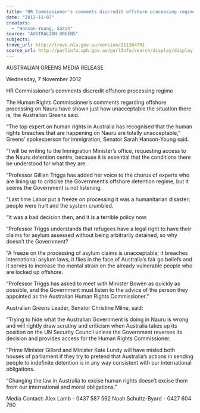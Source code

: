 ```yaml
---
title: "HR Commissioner's comments discredit offshore processing regime"
date: "2012-11-07"
creators:
  - "Hanson-Young, Sarah"
source: "AUSTRALIAN GREENS"
subjects:
trove_url: http://trove.nla.gov.au/version/211384791
source_url: http://parlinfo.aph.gov.au/parlInfo/search/display/display.w3p;query=Id%3A%22media/pressrel/2029760%22
---
```


 AUSTRALIAN GREENS MEDIA RELEASE   

 Wednesday, 7 November 2012   

 HR Commissioner’s comments discredit  offshore processing regime    

 The Human Rights Commissioner’s comments regarding offshore processing on Nauru have  shown just how unacceptable the situation there is, the Australian Greens said.    

 “The top expert on human rights in Australia has recognised that the human rights breaches  that are happening on Nauru are totally unacceptable,” Greens’ spokesperson for immigration,  Senator Sarah Hanson-Young said.    

 “I will be writing to the Immigration Minister’s office, requesting access to the Nauru detention  centre, because it is essential that the conditions there be understood for what they are.    

 “Professor Gillian Triggs has added her voice to the chorus of experts who are lining up to  criticise the Government’s offshore detention regime, but it seems the Government is not  listening.   

 "Last time Labor put a freeze on processing it was a humanitarian disaster; people were hurt  and the system crumbled.   

 “It was a bad decision then, and it is a terrible policy now.    

 “Professor Triggs understands that refugees have a legal right to have their claims for asylum  assessed without being arbitrarily detained, so why doesn’t the Government?    

 “A freeze on the processing of asylum claims is unacceptable; it breaches international asylum  laws, it flies in the face of Australia’s fair go beliefs and it serves to increase the mental strain on  the already vulnerable people who are locked up offshore.    

 “Professor Triggs has asked to meet with Minister Bowen as quickly as possible, and the  Government must listen to the advice of the person they appointed as the Australian Human  Rights Commissioner.”    

 Australian Greens Leader, Senator Christine Milne, said:    

 “Trying to hide what the Australian Government is doing in Nauru is wrong and will rightly draw  scrutiny and criticism when Australia takes up its position on the UN Security Council unless the  Government reverses its decision and provides access for the Human Rights Commissioner.    

 “Prime Minister Gillard and Minister Kate Lundy will have misled both houses of parliament if  they try to pretend that Australia’s actions in sending people to indefinite detention is in any  way consistent with our international obligations. 

 

 “Changing the law in Australia to excise human rights doesn’t excise them from our  international and moral obligations.”   

 Media Contact: Alex Lamb - 0437 587 562   Noah Schultz-Byard - 0427 604 760   

